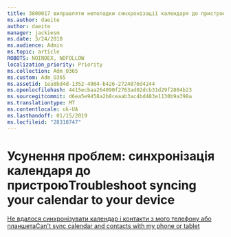 ```yaml
---
title: 3800017 виправляти неполадки синхронізації календаря до пристрою
ms.author: daeite
author: daeite
manager: jackiesm
ms.date: 3/24/2018
ms.audience: Admin
ms.topic: article
ROBOTS: NOINDEX, NOFOLLOW
localization_priority: Priority
ms.collection: Adm_O365
ms.custom: Adm_O365
ms.assetid: 1ea8bd4d-1352-4904-b426-2724876d4244
ms.openlocfilehash: 4415ecbaa264090f2763ad02dcb31d29f2804b23
ms.sourcegitcommit: d6ea5e9458a2b8ceaab3ac4bd483e1130b9a398a
ms.translationtype: MT
ms.contentlocale: uk-UA
ms.lasthandoff: 01/15/2019
ms.locfileid: "28318747"
---
```

# <a name="troubleshoot-syncing-your-calendar-to-your-device"></a><span data-ttu-id="ac22c-102">Усунення проблем: синхронізація календаря до пристрою</span><span class="sxs-lookup"><span data-stu-id="ac22c-102">Troubleshoot syncing your calendar to your device</span></span>

[<span data-ttu-id="ac22c-103">Не вдалося синхронізувати календар і контакти з мого телефону або планшета</span><span class="sxs-lookup"><span data-stu-id="ac22c-103">Can't sync calendar and contacts with my phone or tablet</span></span>](https://support.office.com/article/8479d764-b9f5-4fff-ba88-edd7c265df9f)
  

